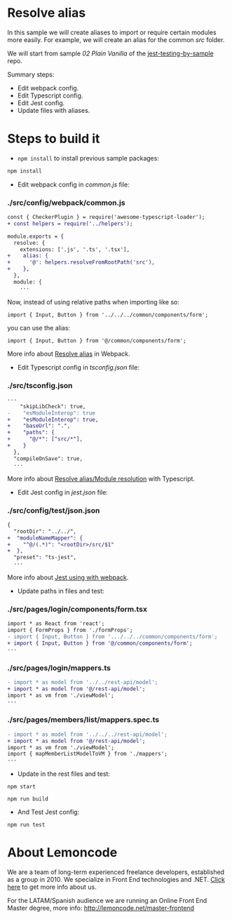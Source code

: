 # Resolve alias

In this sample we will create aliases to import or require certain modules more easily. For example, we will create an alias for the common _src_ folder.

We will start from sample _02 Plain Vanilla_ of the [jest-testing-by-sample](https://github.com/Lemoncode/jest-testing-by-sample/tree/master/frontend/02%20Plain%20Vanilla) repo.

Summary steps:
 - Edit webpack config.
 - Edit Typescript config.
 - Edit Jest config.
 - Update files with aliases.

# Steps to build it

- `npm install` to install previous sample packages:

```bash
npm install
```

- Edit webpack config in _common.js_ file:

### ./src/config/webpack/common.js

```diff
const { CheckerPlugin } = require('awesome-typescript-loader');
+ const helpers = require('../helpers');

module.exports = {
  resolve: {
    extensions: ['.js', '.ts', '.tsx'],
+    alias: {
+      '@': helpers.resolveFromRootPath('src'),
+    },
  },
  module: {
    ···
```

Now, instead of using relative paths when importing like so:

`import { Input, Button } from '../../../common/components/form';`

you can use the alias:

`import { Input, Button } from '@/common/components/form';`

More info about [Resolve alias](https://webpack.js.org/configuration/resolve/#resolve-alias) in Webpack.

- Edit Typescript config in _tsconfig.json_ file:

### ./src/tsconfig.json

```diff
···
    "skipLibCheck": true,
-    "esModuleInterop": true
+    "esModuleInterop": true,
+    "baseUrl": ".",
+    "paths": {
+      "@/*": ["src/*"],
+    }
  },
  "compileOnSave": true,
  ···

```

More info about [Resolve alias/Module resolution](https://www.typescriptlang.org/docs/handbook/module-resolution.html) with Typescript.

- Edit Jest config in _jest.json_ file:

### ./src/config/test/json.json

```diff
{
  "rootDir": "../../",
+  "moduleNameMapper": {
+    "^@/(.*)": "<rootDir>/src/$1"
+  },
  "preset": "ts-jest",
  ···

```

More info about [Jest using with webpack](https://jestjs.io/docs/en/webpack).

- Update paths in files and test:

### ./src/pages/login/components/form.tsx

```diff
import * as React from 'react';
import { FormProps } from './formProps';
- import { Input, Button } from '.../../../common/components/form';
+ import { Input, Button } from '@/common/components/form';
···

```

### ./src/pages/login/mappers.ts

```diff
- import * as model from '../../rest-api/model';
+ import * as model from '@/rest-api/model';
import * as vm from './viewModel';
···

```

### ./src/pages/members/list/mappers.spec.ts

```diff
- import * as model from '../../../rest-api/model';
+ import * as model from '@/rest-api/model';
import * as vm from './viewModel';
import { mapMemberListModelToVM } from './mappers';
···

```

- Update in the rest files and test:

```
npm start
```

```
npm run build
```

- And Test Jest config:

```
npm run test
```

# About Lemoncode

We are a team of long-term experienced freelance developers, established as a group in 2010.
We specialize in Front End technologies and .NET. [Click here](http://lemoncode.net/services/en/#en-home) to get more info about us.

For the LATAM/Spanish audience we are running an Online Front End Master degree, more info: http://lemoncode.net/master-frontend
